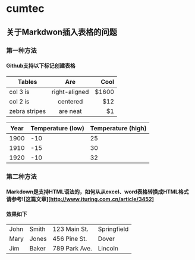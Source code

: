 # cumtec
## 关于Markdwon插入表格的问题
### 第一种方法
#### Github支持以下标记创建表格

| Tables        | Are           | Cool  |
| ------------- |:-------------:| -----:|
| col 3 is      | right-aligned | $1600 |
| col 2 is      | centered      |   $12 |
| zebra stripes | are neat      |    $1 |


Year | Temperature (low) | Temperature (high)
--- | --- | ---
1900 | -10 | 25
1910 | -15 | 30
1920 | -10 | 32

### 第二种方法
#### Markdown是支持HTML语法的，如何从从excel、word表格转换成HTML格式请参考![这篇文章][http://www.ituring.com.cn/article/3452]
#### 效果如下

<table>
   <tr>
      <td>John</td>
      <td>Smith</td>
      <td>123 Main St.</td>
      <td>Springfield</td>
   </tr>
   <tr>
      <td>Mary</td>
      <td>Jones</td>
      <td>456 Pine St.</td>
      <td>Dover</td>
   </tr>
   <tr>
      <td>Jim</td>
      <td>Baker</td>
      <td>789 Park Ave.</td>
      <td>Lincoln</td>
   </tr>
</table>

